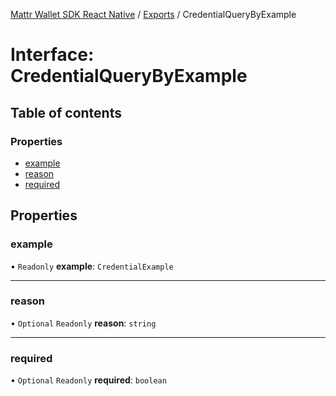 [Mattr Wallet SDK React Native](../README.md) / [Exports](../modules.md) / CredentialQueryByExample

# Interface: CredentialQueryByExample

## Table of contents

### Properties

- [example](credentialquerybyexample.md#example)
- [reason](credentialquerybyexample.md#reason)
- [required](credentialquerybyexample.md#required)

## Properties

### example

• `Readonly` **example**: `CredentialExample`

___

### reason

• `Optional` `Readonly` **reason**: `string`

___

### required

• `Optional` `Readonly` **required**: `boolean`

